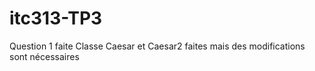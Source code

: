 # itc313-TP3
Question 1 faite
Classe Caesar et Caesar2 faites mais des modifications sont nécessaires

